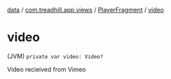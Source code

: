 [data](../../index.md) / [com.treadhill.app.views](../index.md) / [PlayerFragment](index.md) / [video](./video.md)

# video

(JVM) `private var video: Video?`

Video recieived from Vimeo

